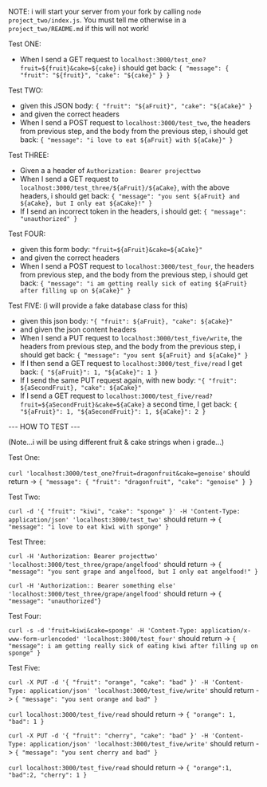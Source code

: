NOTE: i will start your server from your fork by calling `node project_two/index.js`. You must tell me otherwise in a `project_two/README.md` if this will not work!

Test ONE:

- When I send a GET request to `localhost:3000/test_one?fruit=${fruit}&cake=${cake}` i should get back:
	`{ "message": { "fruit": "${fruit}", "cake": "${cake}" } }`

Test TWO:

- given this JSON body: `{ "fruit": "${aFruit}", "cake": "${aCake}" }`
- and given the correct headers
- When I send a POST request to `localhost:3000/test_two`, the headers from previous step, and the body from the previous step, i should get back:
	`{ "message": "i love to eat ${aFruit} with ${aCake}" }`

Test THREE:
- Given a a header of `Authorization: Bearer projecttwo`
- When I send a GET request to `localhost:3000/test_three/${aFruit}/${aCake}`, with the above headers, i should get back:
	`{ "message": "you sent ${aFruit} and ${aCake}, but I only eat ${aCake}!" }`
- If I send an incorrect token in the headers, i should get: `{ "message": "unauthorized" }`

Test FOUR:

- given this form body: `"fruit=${aFruit}&cake=${aCake}"`
- and given the correct headers
- When I send a POST request to `localhost:3000/test_four`, the headers from previous step, and the body from the previous step, i should get back:
	`{ "message": "i am getting really sick of eating ${aFruit} after filling up on ${aCake}" }`

Test FIVE: (i will provide a fake database class for this)

- given this json body: `"{ "fruit": ${aFruit}, "cake": ${aCake}"`
- and given the json content headers
- When I send a PUT request to `localhost:3000/test_five/write`, the headers from previous step, and the body from the previous step, i should get back:
	`{ "message": "you sent ${aFruit} and ${aCake}" }`
- If I then send a GET request to `localhost:3000/test_five/read` I get back:
	`{ "${aFruit}": 1, "${aCake}": 1 }`
- If I send the same PUT request again, with new body: `"{ "fruit": ${aSecondFruit}, "cake": ${aCake}"` 
- If I send a GET request to `localhost:3000/test_five/read?fruit=${aSecondFruit}&cake=${aCake}` a second time, I get back:
	`{ "${aFruit}": 1, "${aSecondFruit}": 1, ${aCake}": 2 }`

--- HOW TO TEST ---

(Note...i will be using different fruit & cake strings when i grade...)

Test One:

`curl 'localhost:3000/test_one?fruit=dragonfruit&cake=genoise'` should return ->
`{ "message": { "fruit": "dragonfruit", "cake": "genoise" } }`

Test Two:

`curl -d '{ "fruit": "kiwi", "cake": "sponge" }' -H 'Content-Type: application/json' 'localhost:3000/test_two'` should return ->
`{ "message": "i love to eat kiwi with sponge" }`

Test Three:

`curl -H 'Authorization: Bearer projecttwo' 'localhost:3000/test_three/grape/angelfood'` should return ->
`{ "message": "you sent grape and angelfood, but I only eat angelfood!" }`

`curl -H 'Authorization:: Bearer something else' 'localhost:3000/test_three/grape/angelfood'` should return ->
`{ "message": "unauthorized"}`

Test Four:

`curl -s -d 'fruit=kiwi&cake=sponge' -H 'Content-Type: application/x-www-form-urlencoded' 'localhost:3000/test_four'`
should return ->
`{ "message": i am getting really sick of eating kiwi after filling up on sponge" }`

Test Five:

`curl -X PUT -d '{ "fruit": "orange", "cake": "bad" }' -H 'Content-Type: application/json' 'localhost:3000/test_five/write'` should return ->
`{ "message": "you sent orange and bad" }`

`curl localhost:3000/test_five/read` should return ->
`{ "orange": 1, "bad": 1 }`

`curl -X PUT -d '{ "fruit": "cherry", "cake": "bad" }' -H 'Content-Type: application/json' 'localhost:3000/test_five/write'` should return ->
`{ "message": "you sent cherry and bad" }`

`curl localhost:3000/test_five/read` should return ->
`{ "orange":1, "bad":2, "cherry": 1 }`
